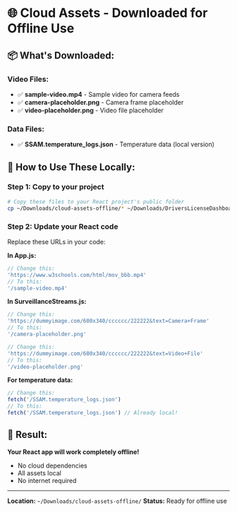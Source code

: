 # 🌐 Cloud Assets - Downloaded for Offline Use

## 📦 What's Downloaded:

### **Video Files:**
- ✅ **sample-video.mp4** - Sample video for camera feeds
- ✅ **camera-placeholder.png** - Camera frame placeholder
- ✅ **video-placeholder.png** - Video file placeholder

### **Data Files:**
- ✅ **SSAM.temperature_logs.json** - Temperature data (local version)

## 🔧 How to Use These Locally:

### **Step 1: Copy to your project**
```bash
# Copy these files to your React project's public folder
cp ~/Downloads/cloud-assets-offline/* ~/Downloads/DriversLicenseDashboard-Offline/public/
```

### **Step 2: Update your React code**
Replace these URLs in your code:

**In App.js:**
```javascript
// Change this:
'https://www.w3schools.com/html/mov_bbb.mp4'
// To this:
'/sample-video.mp4'
```

**In SurveillanceStreams.js:**
```javascript
// Change this:
'https://dummyimage.com/600x340/cccccc/222222&text=Camera+Frame'
// To this:
'/camera-placeholder.png'

// Change this:
'https://dummyimage.com/600x340/cccccc/222222&text=Video+File'
// To this:
'/video-placeholder.png'
```

**For temperature data:**
```javascript
// Change this:
fetch('/SSAM.temperature_logs.json')
// To this:
fetch('/SSAM.temperature_logs.json') // Already local!
```

## 🎯 Result:

**Your React app will work completely offline!**
- No cloud dependencies
- All assets local
- No internet required

---

**Location:** `~/Downloads/cloud-assets-offline/`
**Status:** Ready for offline use

